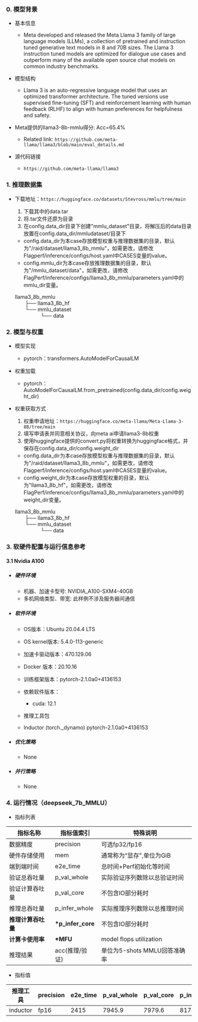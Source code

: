 ### 0. 模型背景

* 基本信息
  * Meta developed and released the Meta Llama 3 family of large language models (LLMs), a collection of pretrained and instruction tuned generative text models in 8 and 70B sizes. The Llama 3 instruction tuned models are optimized for dialogue use cases and outperform many of the available open source chat models on common industry benchmarks.

* 模型结构
  * Llama 3 is an auto-regressive language model that uses an optimized transformer architecture. The tuned versions use supervised fine-tuning (SFT) and reinforcement learning with human feedback (RLHF) to align with human preferences for helpfulness and safety.

* Meta提供的llama3-8b-mmlu得分: Acc=65.4%
  * Related link: `https://github.com/meta-llama/llama3/blob/main/eval_details.md`

* 源代码链接
  * `https://github.com/meta-llama/llama3`

### 1. 推理数据集

* 下载地址：`https://huggingface.co/datasets/Stevross/mmlu/tree/main`
  1. 下载其中的data.tar
  2. 将.tar文件还原为目录
  3. 在config.data_dir目录下创建"mmlu_dataset"目录，将解压后的data目录放置在config.data_dir/mmludataset/目录下
  * config.data_dir为本case存放模型权重与推理数据集的目录，默认为"/raid/dataset/llama3_8b_mmlu"，如需更改，请修改Flagperf/inference/configs/host.yaml中CASES变量的value。
  * config.mmlu_dir为本case存放推理数据集的目录，默认为"/mmlu_dataset/data"，如需更改，请修改FlagPerf/inference/configs/llama3_8b_mmlu/parameters.yaml中的mmlu_dir变量。

  llama3_8b_mmlu<br/>
  &emsp;&emsp;├── llama3_8b_hf<br/>
  &emsp;&emsp;└── mmlu_dataset<br/>
&emsp;&emsp;&emsp;&emsp;&emsp;└── data<br/>


### 2. 模型与权重

* 模型实现
  * pytorch：transformers.AutoModelForCausalLM
* 权重加载
  * pytorch：AutoModelForCausalLM.from_pretrained(config.data_dir/config.weight_dir)
* 权重获取方式
  1. 权重申请地址：`https://huggingface.co/meta-llama/Meta-Llama-3-8B/tree/main`
  2. 填写申请表并同意相关协议，向meta ai申请llama3-8b权重
  3. 使用huggingface提供的convert.py将权重转换为huggingface格式，并保存在config.data_dir/config.weight_dir
  
  * config.data_dir为本case存放模型权重与推理数据集的目录，默认为"/raid/dataset/llama3_8b_mmlu"，如需更改，请修改Flagperf/inference/configs/host.yaml中CASES变量的value。
  * config.weight_dir为本case存放模型权重的目录，默认为"llama3_8b_hf"，如需更改，请修改FlagPerf/inference/configs/llama3_8b_mmlu/parameters.yaml中的weight_dir变量。

  llama3_8b_mmlu<br/>
  &emsp;&emsp;├── llama3_8b_hf<br/>
  &emsp;&emsp;└── mmlu_dataset<br/>
&emsp;&emsp;&emsp;&emsp;&emsp;└── data<br/>

### 3. 软硬件配置与运行信息参考

#### 3.1 Nvidia A100

- ##### 硬件环境
    - 机器、加速卡型号: NVIDIA_A100-SXM4-40GB
    - 多机网络类型、带宽: 此样例不涉及服务器间通信

- ##### 软件环境
   - OS版本：Ubuntu 20.04.4 LTS
   - OS kernel版本: 5.4.0-113-generic
   - 加速卡驱动版本：470.129.06
   - Docker 版本：20.10.16
   - 训练框架版本：pytorch-2.1.0a0+4136153
   - 依赖软件版本：
     - cuda: 12.1
   
   - 推理工具包
   - Inductor (torch._dynamo) pytorch-2.1.0a0+4136153
   
- ##### 优化策略

   - None

- ##### 并行策略

   - None



### 4. 运行情况（deepseek_7b_MMLU）

* 指标列表

| 指标名称           | 指标值索引        | 特殊说明                                                    |
| ------------------ | ----------------- | ----------------------------------------------------------- |
| 数据精度           | precision         | 可选fp32/fp16                                               |
| 硬件存储使用       | mem               | 通常称为“显存”,单位为GiB                                    |
| 端到端时间         | e2e_time          | 总时间+Perf初始化等时间                                     |
| 验证总吞吐量       | p_val_whole       | 实际验证序列数除以总验证时间                                |
| 验证计算吞吐量     | p_val_core       | 不包含IO部分耗时                                            |
| 推理总吞吐量       | p_infer_whole     | 实际推理序列数除以总推理时间                                |
| **推理计算吞吐量** | **\*p_infer_core** | 不包含IO部分耗时                             |
| **计算卡使用率** | **\*MFU** | model flops utilization                             |
| 推理结果           | acc(推理/验证)    | 单位为5-shots MMLU回答准确率                            |

* 指标值


| 推理工具  | precision | e2e_time | p_val_whole | p_val_core | p_infer_whole | \*p_infer_core | \*MFU     | acc         | mem        |
| ----------- | --------- | ---- | ---- | -------- | ----------- | ---------- | ------------- | ------------ | ----------- |
| inductor | fp16      | 2415     | 7945.9      | 7979.6     | 8178.3        | 9051.3        | 46.4% | 65.2%/65.2% | 34.5/40.0 |
